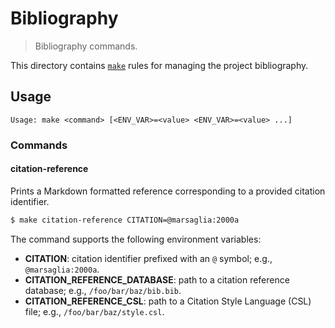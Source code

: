 # Bibliography

> Bibliography commands.

<!-- Section to include introductory text. Make sure to keep an empty line after the intro `section` element and another before the `/section` close. -->

<section class="intro">

This directory contains [`make`][make] rules for managing the project bibliography.

</section>

<!-- /.intro -->

<!-- Usage documentation. -->

<section class="usage">

## Usage

```text
Usage: make <command> [<ENV_VAR>=<value> <ENV_VAR>=<value> ...]
```

### Commands

#### citation-reference

Prints a Markdown formatted reference corresponding to a provided citation identifier.

```bash
$ make citation-reference CITATION=@marsaglia:2000a
```

The command supports the following environment variables:

-   **CITATION**: citation identifier prefixed with an `@` symbol; e.g., `@marsaglia:2000a`.
-   **CITATION_REFERENCE_DATABASE**: path to a citation reference database; e.g., `/foo/bar/baz/bib.bib`.
-   **CITATION_REFERENCE_CSL**: path to a Citation Style Language (CSL) file; e.g., `/foo/bar/baz/style.csl`.

</section>

<!-- /.usage -->

<!-- Section to include notes. Make sure to keep an empty line after the `section` element and another before the `/section` close. -->

<section class="notes">

</section>

<!-- /.notes -->

<!-- Section for all links. Make sure to keep an empty line after the `section` element and another before the `/section` close. -->

<section class="links">

[make]: https://www.gnu.org/software/make/

</section>

<!-- /.links -->
